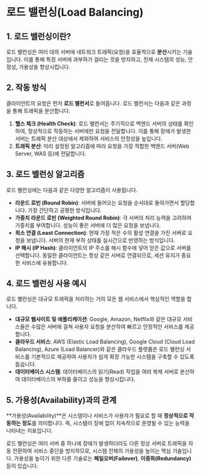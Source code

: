 # 로드 밸런싱(Load Balancing)

## 1. 로드 밸런싱이란?

로드 밸런싱은 여러 대의 서버에 네트워크 트래픽(요청)을 효율적으로 **분산**시키는 기술입니다. 이를 통해 특정 서버에 과부하가 걸리는 것을 방지하고, 전체 시스템의 성능, 안정성, 가용성을 향상시킵니다.

## 2. 작동 방식

클라이언트의 요청은 먼저 **로드 밸런서**로 들어옵니다. 로드 밸런서는 다음과 같은 과정을 통해 트래픽을 분산합니다.

1.  **헬스 체크 (Health Check)**: 로드 밸런서는 주기적으로 백엔드 서버의 상태를 확인하여, 정상적으로 작동하는 서버에만 요청을 전달합니다. 이를 통해 장애가 발생한 서버는 트래픽 분산 대상에서 제외하여 서비스의 안정성을 높입니다.
2.  **트래픽 분산**: 미리 설정된 알고리즘에 따라 요청을 가장 적합한 백엔드 서버(Web Server, WAS 등)에 전달합니다.

## 3. 로드 밸런싱 알고리즘

로드 밸런싱에는 다음과 같은 다양한 알고리즘이 사용됩니다.

- **라운드 로빈 (Round Robin)**: 서버에 들어오는 요청을 순서대로 돌아가면서 할당합니다. 가장 간단하고 공평한 방식입니다.
- **가중치 라운드 로빈 (Weighted Round Robin)**: 각 서버의 처리 능력을 고려하여 가중치를 부여합니다. 성능이 좋은 서버에 더 많은 요청을 보냅니다.
- **최소 연결 (Least Connection)**: 현재 가장 적은 수의 활성 연결을 가진 서버로 요청을 보냅니다. 서버의 현재 부하 상태를 실시간으로 반영하는 방식입니다.
- **IP 해시 (IP Hash)**: 클라이언트의 IP 주소를 해시 함수에 넣어 얻은 값으로 서버를 선택합니다. 동일한 클라이언트는 항상 같은 서버로 연결되므로, 세션 유지가 중요한 서비스에 유용합니다.

## 4. 로드 밸런싱 사용 예시

로드 밸런싱은 대규모 트래픽을 처리하는 거의 모든 웹 서비스에서 핵심적인 역할을 합니다.

- **대규모 웹사이트 및 애플리케이션**: Google, Amazon, Netflix와 같은 대규모 서비스들은 수많은 서버에 걸쳐 사용자 요청을 분산하여 빠르고 안정적인 서비스를 제공합니다.
- **클라우드 서비스**: AWS (Elastic Load Balancing), Google Cloud (Cloud Load Balancing), Azure (Load Balancer)와 같은 클라우드 플랫폼은 로드 밸런싱 서비스를 기본적으로 제공하여 사용자가 쉽게 확장 가능한 시스템을 구축할 수 있도록 돕습니다.
- **데이터베이스 시스템**: 데이터베이스의 읽기(Read) 작업을 여러 복제 서버로 분산하여 데이터베이스의 부하를 줄이고 성능을 향상시킵니다.

## 5. 가용성(Availability)과의 관계

**가용성(Availability)**은 시스템이나 서비스가 사용자가 필요로 할 때 **정상적으로 작동하는 정도**를 의미합니다. 즉, 시스템이 장애 없이 지속적으로 운영될 수 있는 능력을 나타내는 지표입니다.

로드 밸런싱은 여러 서버 중 하나에 장애가 발생하더라도 다른 정상 서버로 트래픽을 자동 전환하여 서비스 중단을 방지하므로, 시스템 전체의 가용성을 높이는 핵심 기술입니다. 가용성을 높이기 위한 다른 기술로는 **페일오버(Failover)**, **이중화(Redundancy)** 등이 있습니다.
